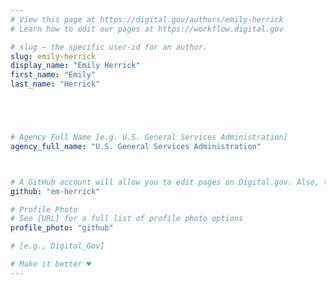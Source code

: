 ```yaml
---
# View this page at https://digital.gov/authors/emily-herrick
# Learn how to edit our pages at https://workflow.digital.gov

# slug — the specific user-id for an author.
slug: emily-herrick
display_name: "Emily Herrick"
first_name: "Emily"
last_name: "Herrick"





# Agency Full Name [e.g. U.S. General Services Administration]
agency_full_name: "U.S. General Services Administration"



# A GitHub account will allow you to edit pages on Digital.gov. Also, the image used in your GitHub account can be used to populate your digital.gov profile photo. Learn more about getting a Github account at [URL]
github: "em-herrick"

# Profile Photo
# See [URL] for a full list of profile photo options
profile_photo: "github"

# [e.g., Digital_Gov]

# Make it better ♥
---
```

